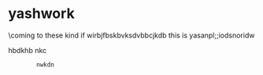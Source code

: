 # yashwork

\coming to these kind if wirbjfbskbvksdvbbcjkdb  this is yasanpl;;iodsnoridw

hbdkhb
nkc 

            nwkdn